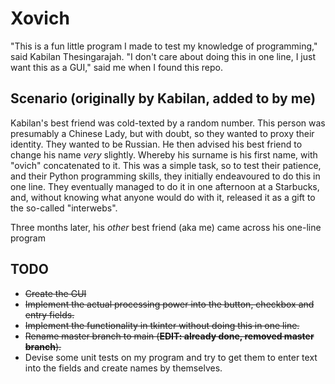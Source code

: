 # Xovich

"This is a fun little program I made to test my knowledge of programming," said Kabilan Thesingarajah.
"I don't care about doing this in one line, I just want this as a GUI," said me when I found this repo.

## Scenario (originally by Kabilan, added to by me)

Kabilan's best friend was cold-texted by a random number. This person was presumably a Chinese Lady, but with doubt, so they wanted to proxy their identity. They wanted to be Russian.
He then advised his best friend to change his name _very_ slightly. Whereby his surname is his first name, with "ovich" concatenated to it.
This was a simple task, so to test their patience, and their Python programming skills, they initially endeavoured to do this in one line. They eventually managed to do it in one afternoon at a Starbucks, and, without knowing what anyone would do with it, released it as a gift to the so-called "interwebs".

Three months later, his _other_ best friend (aka me) came across his one-line program

## TODO

- ~~Create the GUI~~
- ~~Implement the actual processing power into the button, checkbox and entry fields.~~
- ~~Implement the functionality in tkinter without doing this in one line.~~
- ~~Rename master branch to main (**EDIT: already done, removed master branch**).~~
- Devise some unit tests on my program and try to get them to enter text into the fields and create names by themselves.
